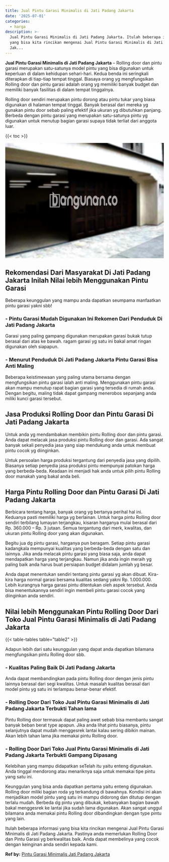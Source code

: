 ```yaml
---
title: Jual Pintu Garasi Minimalis di Jati Padang Jakarta
date: '2025-07-01'
categories:
  - harga
description: >-
  Jual Pintu Garasi Minimalis di Jati Padang Jakarta. Itulah beberapa informasi
  yang bisa kita rincikan mengenai Jual Pintu Garasi Minimalis di Jati Padang
  Jak...
---
```


**Jual Pintu Garasi Minimalis di Jati Padang Jakarta** – Rolling door dan pintu garasi merupakan satu-satunya model pintu yang bisa digunakan untuk keperluan di dalam kehidupan sehari-hari. Kedua benda ini seringkali diterapkan di tiap-tiap tempat tinggal. Biasaya orang yg mengfungsikan Rolling door dan pintu garasi adalah orang yg memiliki banyak budget dan memiliki banyak fasilitas di dalam tempat tinggalnya.

Rolling door sendiri merupakan pintu dorong atau pintu tukar yang biasa digunakan di halaman tempat tinggal. Banyak berasal dari mereka yg gunakan pintu door sebab paling efektif jika ukuran yg dibutuhkan panjang. Berbeda dengan pintu garasi yang merupakan satu-satunya pintu yg digunakan untuk menutup bagian garasi supaya tidak terliat dari anggota luar.

{{< toc >}}

![Jual Pintu Garasi Minimalis di Jati Padang Jakarta](/images/pintu-garasi-26.png)

## Rekomendasi Dari Masyarakat Di Jati Padang Jakarta Inilah Nilai lebih Menggunakan Pintu Garasi

Beberapa keunggulan yang mampu anda dapatkan seumpama manfaatkan pintu garasi yakni sbb!

### \- Pintu Garasi Mudah Digunakan Ini Rekomen Dari Penduduk Di Jati Padang Jakarta

Garasi yang paling gampang digunakan merupakan garasi bukak tutup berasal dari atas ke bawah. ragam garasi yg satu ini bakal amat ringan digunakan oleh siapapun.

### \- Menurut Penduduk Di Jati Padang Jakarta Pintu Garasi Bisa Anti Maling

Beberapa keistimewaan yang paling utama bersama dengan mengfungsikan pintu garasi ialah anti maling. Menggunakan pintu garasi akan mampu menutup rapat bagian garasi yang tersedia di rumah anda. Dengan begitu, maling tidak dapat gampang menerobos sepanjang anda miliki kunci garasi tersebut.

## Jasa Produksi Rolling Door dan Pintu Garasi Di Jati Padang Jakarta

Untuk anda yg mendambakan membikin pintu Rolling door dan pintu garasi. Anda dapat melacak jasa produksi pintu Rolling door dan garasi. Ada sangat banyak sekali penyedia jasa yang siap mendukung anda untuk membuat pintu cocok yg diinginkan.

Untuk persoalan harga produksi tergantung dari penyedia jasa yang dipilih. Biasanya setiap penyedia jasa produksi pintu mempunyai patokan harga yang berbeda-beda. Keadaan ini menjadi hak anda untuk pilih pintu Rolling door manakah yang bakal anda beli.

## Harga Pintu Rolling Door dan Pintu Garasi Di Jati Padang Jakarta

Berbicara tentang harga, banyak orang yg bertanya perihal hal ini. Keduanya pasti memiliki harga yg berlainan. Untuk harga pintu Rolling door sendiri terbilang lumayan terjangkau, kisaran harganya mulai berasal dari Rp. 360.000 – Rp. 3 jutaan. Semua tergantung dari merk, kwalitas, dan ukuran pintu Rolling door yang akan digunakan.

Begitu jua dg pintu garasi, harganya pun beragam. Setiap pintu garasi kadangkala mempunyai kualitas yang berbeda-beda dengan satu dan lainnya. Jika anda melacak pintu garasi yang biasa saja, anda dapat mendapatkan harga yang terjangkau. Namun jika anda ingin meraih yg paling baik anda harus buat persiapan budget didalam jumlah yg besar.

Anda dapat menentukan sendiri tentang pintu garasi yg akan dibuat. Kira-kira harga normal garasi bersama kualitas sedang yakni Rp. 1.000.000. Lebih kurangnya harga garasi pintu ditentukan oleh aspek tersebut. Anda bisa menentukannya sendiri ingin membeli pintu garasi cocok yang diinginkan anda sendiri.

## Nilai lebih Menggunakan Pintu Rolling Door Dari Toko Jual Pintu Garasi Minimalis di Jati Padang Jakarta

{{< table-tables table="table2" >}}

Adapun lebih dari satu keunggulan yang dapat anda dapatkan bilamana mengfungsikan pintu Rolling door sbb.

### \- Kualitas Paling Baik Di Jati Padang Jakarta

Anda dapat membandingkan pada pintu Rolling door dengan jenis pintu lainnya berasal dari segi kwalitas. Untuk masalah kualitas berasal dari model pintu yg satu ini terlampau benar-benar efektif.

### \- Rolling Door Dari Toko Jual Pintu Garasi Minimalis di Jati Padang Jakarta Terbukti Tahan lama

Pintu Rolling door termasuk dapat paling awet sebab bisa membantu sangat banyak beban berat type apapun. Jika anda lihat pintu biasanya, pintu selanjutnya dapat mudah menggesrek lantai kalau sering dibikin mainan. Akan lebih tahan lama jika memakai pintu Rolling door.

### \- Rolling Door Dari Toko Jual Pintu Garasi Minimalis di Jati Padang Jakarta Terbukti Gampang Dipasang

Kelebihan yang mampu didapatkan seTelah itu yaitu enteng digunakan. Anda tinggal mendorong atau menariknya saja untuk memakai tipe pintu yang satu ini.

Keunggulan yang bisa anda dapatkan pertama yaitu enteng digunakan. Rolling door miliki bagian roda yg terkandung di bawahnya. Kondisi ini akan menjadikan model pintu yang satu ini mampu didorong dan ditutup dengan terlalu mudah. Berbeda dg pintu yang dibukak, kebanyakan bagian bawah bakal menggesrek ke lantai jika sudah lama digunakan. Akan sangat unggul bilamana anda memakai pintu Rolling door dibandingkan dengan type pintu yang lain.

Itulah beberapa informasi yang bisa kita rincikan mengenai Jual Pintu Garasi Minimalis di Jati Padang Jakarta. Pastinya anda memerlukan Rolling Door dan Pintu Garasi yg berkwalitas baik. Anda dapat membelinya yang cocok dengan keinginan anda sendiri kepada kami.

**Ref by:** [Pintu Garasi Minimalis Jati Padang Jakarta](https://id.wikipedia.org/wiki/Pintu)
